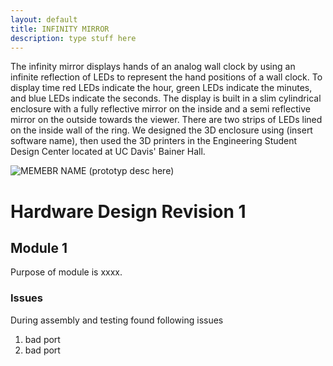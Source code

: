 ```yaml
---
layout: default
title: INFINITY MIRROR
description: type stuff here
---
```


The infinity mirror displays hands of an analog wall clock by using an infinite reflection of LEDs to represent the hand positions of a wall clock. To display time red LEDs indicate the hour, green LEDs indicate the minutes, and blue LEDs indicate the seconds. The display is built in a slim cylindrical enclosure with a fully reflective mirror on the inside and a semi reflective mirror on the outside towards the viewer. There are two strips of LEDs lined on the inside wall of the ring. We designed the 3D enclosure using (insert software name), then used the 3D printers in the Engineering Student Design Center located at UC Davis' Bainer Hall. 

![MEMEBR NAME]({{site.baseurl}}/assets/images/InfinityClock.jpg)
 (prototyp desc here)
 
 
# Hardware Design Revision 1



## Module 1
Purpose of module is xxxx. 
### Issues
During assembly and testing found following issues

1. bad port
1. bad port
